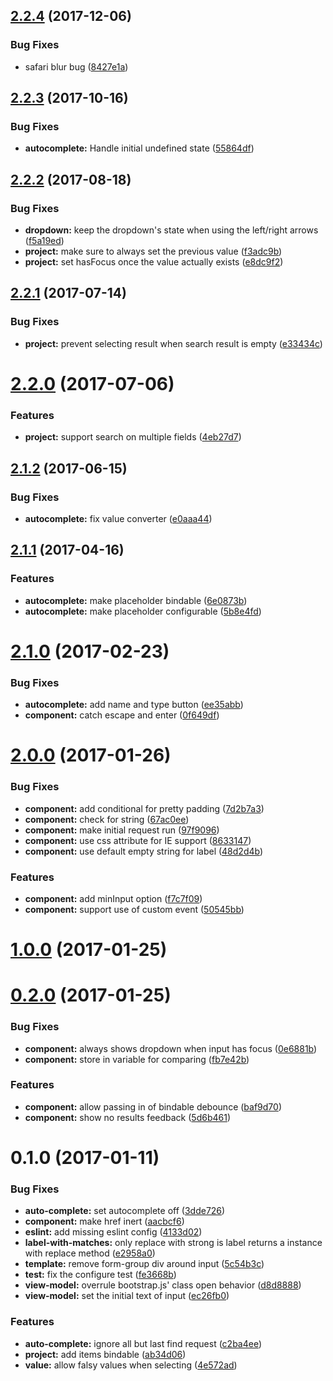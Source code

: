 <a name="2.2.4"></a>
## [2.2.4](https://github.com/SpoonX/aurelia-autocomplete/compare/v2.2.3...v2.2.4) (2017-12-06)


### Bug Fixes

* safari blur bug ([8427e1a](https://github.com/SpoonX/aurelia-autocomplete/commit/8427e1a))



<a name="2.2.3"></a>
## [2.2.3](https://github.com/SpoonX/aurelia-autocomplete/compare/v2.2.2...v2.2.3) (2017-10-16)


### Bug Fixes

* **autocomplete:** Handle initial undefined state ([55864df](https://github.com/SpoonX/aurelia-autocomplete/commit/55864df))



<a name="2.2.2"></a>
## [2.2.2](https://github.com/SpoonX/aurelia-autocomplete/compare/v2.2.1...v2.2.2) (2017-08-18)


### Bug Fixes

* **dropdown:** keep the dropdown's state when using the left/right arrows ([f5a19ed](https://github.com/SpoonX/aurelia-autocomplete/commit/f5a19ed))
* **project:** make sure to always set the previous value ([f3adc9b](https://github.com/SpoonX/aurelia-autocomplete/commit/f3adc9b))
* **project:** set hasFocus once the value actually exists ([e8dc9f2](https://github.com/SpoonX/aurelia-autocomplete/commit/e8dc9f2))



<a name="2.2.1"></a>
## [2.2.1](https://github.com/SpoonX/aurelia-autocomplete/compare/v2.2.0...v2.2.1) (2017-07-14)


### Bug Fixes

* **project:** prevent selecting result when search result is empty ([e33434c](https://github.com/SpoonX/aurelia-autocomplete/commit/e33434c))



<a name="2.2.0"></a>
# [2.2.0](https://github.com/SpoonX/aurelia-autocomplete/compare/v2.1.2...v2.2.0) (2017-07-06)


### Features

* **project:** support search on multiple fields ([4eb27d7](https://github.com/SpoonX/aurelia-autocomplete/commit/4eb27d7))



<a name="2.1.2"></a>
## [2.1.2](https://github.com/SpoonX/aurelia-autocomplete/compare/v2.1.1...v2.1.2) (2017-06-15)


### Bug Fixes

* **autocomplete:** fix value converter ([e0aaa44](https://github.com/SpoonX/aurelia-autocomplete/commit/e0aaa44))



<a name="2.1.1"></a>
## [2.1.1](https://github.com/SpoonX/aurelia-autocomplete/compare/v2.1.0...v2.1.1) (2017-04-16)


### Features

* **autocomplete:** make placeholder bindable ([6e0873b](https://github.com/SpoonX/aurelia-autocomplete/commit/6e0873b))
* **autocomplete:** make placeholder configurable ([5b8e4fd](https://github.com/SpoonX/aurelia-autocomplete/commit/5b8e4fd))



<a name="2.1.0"></a>
# [2.1.0](https://github.com/SpoonX/aurelia-autocomplete/compare/v2.0.0...v2.1.0) (2017-02-23)


### Bug Fixes

* **autocomplete:** add name and type button ([ee35abb](https://github.com/SpoonX/aurelia-autocomplete/commit/ee35abb))
* **component:** catch escape and enter ([0f649df](https://github.com/SpoonX/aurelia-autocomplete/commit/0f649df))



<a name="2.0.0"></a>
# [2.0.0](https://github.com/SpoonX/aurelia-autocomplete/compare/v1.0.0...v2.0.0) (2017-01-26)


### Bug Fixes

* **component:** add conditional for pretty padding ([7d2b7a3](https://github.com/SpoonX/aurelia-autocomplete/commit/7d2b7a3))
* **component:** check for string ([67ac0ee](https://github.com/SpoonX/aurelia-autocomplete/commit/67ac0ee))
* **component:** make initial request run ([97f9096](https://github.com/SpoonX/aurelia-autocomplete/commit/97f9096))
* **component:** use css attribute for IE support ([8633147](https://github.com/SpoonX/aurelia-autocomplete/commit/8633147))
* **component:** use default empty string for label ([48d2d4b](https://github.com/SpoonX/aurelia-autocomplete/commit/48d2d4b))


### Features

* **component:** add minInput option ([f7c7f09](https://github.com/SpoonX/aurelia-autocomplete/commit/f7c7f09))
* **component:** support use of custom event ([50545bb](https://github.com/SpoonX/aurelia-autocomplete/commit/50545bb))



<a name="1.0.0"></a>
# [1.0.0](https://github.com/SpoonX/aurelia-autocomplete/compare/v0.2.0...v1.0.0) (2017-01-25)



<a name="0.2.0"></a>
# [0.2.0](https://github.com/SpoonX/aurelia-autocomplete/compare/v0.1.0...v0.2.0) (2017-01-25)


### Bug Fixes

* **component:** always shows dropdown when input has focus ([0e6881b](https://github.com/SpoonX/aurelia-autocomplete/commit/0e6881b))
* **component:** store in variable for comparing ([fb7e42b](https://github.com/SpoonX/aurelia-autocomplete/commit/fb7e42b))


### Features

* **component:** allow passing in of bindable debounce ([baf9d70](https://github.com/SpoonX/aurelia-autocomplete/commit/baf9d70))
* **component:** show no results feedback ([5d6b461](https://github.com/SpoonX/aurelia-autocomplete/commit/5d6b461))



<a name="0.1.0"></a>
# 0.1.0 (2017-01-11)


### Bug Fixes

* **auto-complete:** set autocomplete off ([3dde726](https://github.com/SpoonX/aurelia-autocomplete/commit/3dde726))
* **component:** make href inert ([aacbcf6](https://github.com/SpoonX/aurelia-autocomplete/commit/aacbcf6))
* **eslint:** add missing eslint config ([4133d02](https://github.com/SpoonX/aurelia-autocomplete/commit/4133d02))
* **label-with-matches:** only replace with strong is label returns a instance with replace method ([e2958a0](https://github.com/SpoonX/aurelia-autocomplete/commit/e2958a0))
* **template:** remove form-group div around input ([5c54b3c](https://github.com/SpoonX/aurelia-autocomplete/commit/5c54b3c))
* **test:** fix the configure test ([fe3668b](https://github.com/SpoonX/aurelia-autocomplete/commit/fe3668b))
* **view-model:** overrule bootstrap.js' class open behavior ([d8d8888](https://github.com/SpoonX/aurelia-autocomplete/commit/d8d8888))
* **view-model:** set the initial text of input ([ec26fb0](https://github.com/SpoonX/aurelia-autocomplete/commit/ec26fb0))


### Features

* **auto-complete:** ignore all but last find request ([c2ba4ee](https://github.com/SpoonX/aurelia-autocomplete/commit/c2ba4ee))
* **project:** add items bindable ([ab34d06](https://github.com/SpoonX/aurelia-autocomplete/commit/ab34d06))
* **value:** allow falsy values when selecting ([4e572ad](https://github.com/SpoonX/aurelia-autocomplete/commit/4e572ad))




